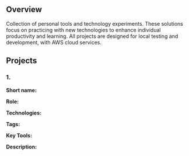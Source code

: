## Overview
Collection of personal tools and technology experiments. These solutions focus on practicing with new technologies to enhance individual productivity and learning. All projects are designed for local testing and development, with AWS cloud services.</p>

## Projects

### 1. 

<b>Short name:</b>  </p>
<b>Role:</b>  </p>
<b>Technologies:</b>  </p>
<b>Tags:</b>  </p>
<b>Key Tools:</b>  </p>
<b>Description:</b> 

